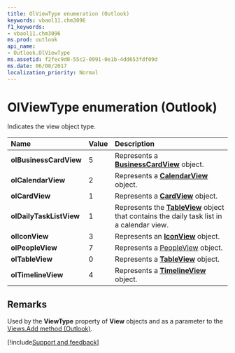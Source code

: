 ```yaml
---
title: OlViewType enumeration (Outlook)
keywords: vbaol11.chm3096
f1_keywords:
- vbaol11.chm3096
ms.prod: outlook
api_name:
- Outlook.OlViewType
ms.assetid: f2fec9d0-55c2-0991-0e1b-4dd653fdf09d
ms.date: 06/08/2017
localization_priority: Normal
---
```



# OlViewType enumeration (Outlook)

Indicates the view object type.



|Name|Value|Description|
|:-----|:-----|:-----|
| **olBusinessCardView**|5|Represents a  **[BusinessCardView](Outlook.businessCardView.md)** object.|
| **olCalendarView**|2|Represents a  **[CalendarView](Outlook.CalendarView.md)** object.|
| **olCardView**|1|Represents a  **[CardView](Outlook.CardView.md)** object.|
| **olDailyTaskListView**|1|Represents the  **[TableView](Outlook.TableView.md)** object that contains the daily task list in a calendar view.|
| **olIconView**|3|Represents an **[IconView](Outlook.IconView.md)** object.|
| **olPeopleView**|7|Represents a [PeopleView](Outlook.peopleview.md) object.|
| **olTableView**|0|Represents a  **[TableView](Outlook.TableView.md)** object.|
| **olTimelineView**|4|Represents a  **[TimelineView](Outlook.TimelineView.md)** object.|

## Remarks

Used by the  **ViewType** property of **View** objects and as a parameter to the [Views.Add method (Outlook)](Outlook.Views.Add.md).

[!include[Support and feedback](~/includes/feedback-boilerplate.md)]
